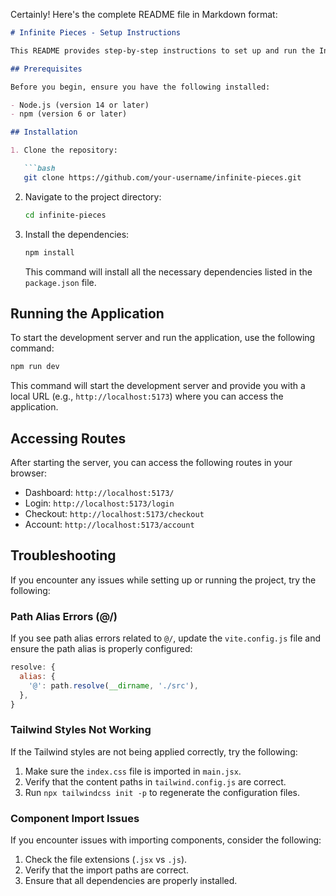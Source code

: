 Certainly! Here's the complete README file in Markdown format:

```markdown
# Infinite Pieces - Setup Instructions

This README provides step-by-step instructions to set up and run the Infinite Pieces project on your local machine.

## Prerequisites

Before you begin, ensure you have the following installed:

- Node.js (version 14 or later)
- npm (version 6 or later)

## Installation

1. Clone the repository:

   ```bash
   git clone https://github.com/your-username/infinite-pieces.git
   ```

2. Navigate to the project directory:

   ```bash
   cd infinite-pieces
   ```

3. Install the dependencies:

   ```bash
   npm install
   ```

   This command will install all the necessary dependencies listed in the `package.json` file.

## Running the Application

To start the development server and run the application, use the following command:

```bash
npm run dev
```

This command will start the development server and provide you with a local URL (e.g., `http://localhost:5173`) where you can access the application.

## Accessing Routes

After starting the server, you can access the following routes in your browser:

- Dashboard: `http://localhost:5173/`
- Login: `http://localhost:5173/login`
- Checkout: `http://localhost:5173/checkout`
- Account: `http://localhost:5173/account`

## Troubleshooting

If you encounter any issues while setting up or running the project, try the following:

### Path Alias Errors (@/)

If you see path alias errors related to `@/`, update the `vite.config.js` file and ensure the path alias is properly configured:

```javascript
resolve: {
  alias: {
    '@': path.resolve(__dirname, './src'),
  },
}
```

### Tailwind Styles Not Working

If the Tailwind styles are not being applied correctly, try the following:

1. Make sure the `index.css` file is imported in `main.jsx`.
2. Verify that the content paths in `tailwind.config.js` are correct.
3. Run `npx tailwindcss init -p` to regenerate the configuration files.

### Component Import Issues

If you encounter issues with importing components, consider the following:

1. Check the file extensions (`.jsx` vs `.js`).
2. Verify that the import paths are correct.
3. Ensure that all dependencies are properly installed.

